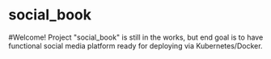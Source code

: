 # social_book

#Welcome! Project "social_book" is still in the works, but end goal is to have functional social media platform ready for deploying via Kubernetes/Docker.
